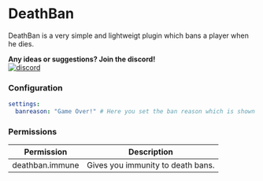 # DeathBan
DeathBan is a very simple and lightweigt plugin which bans a player when he dies.

**Any ideas or suggestions? Join the discord!**  
[![discord](https://img.shields.io/discord/903750807957147718?color=7289da&label=discord&logo=discord&logoColor=white)](https://discord.com/invite/BeYVQ3fhF4)

### Configuration

```yaml
settings:
  banreason: "Game Over!" # Here you set the ban reason which is shown in the ban screen.
```

### Permissions

| Permission      |            Description            |
|-----------------|:---------------------------------:|
| deathban.immune | Gives you immunity to death bans. |
